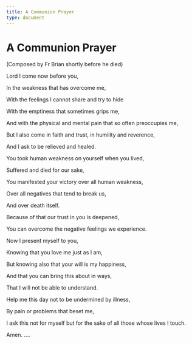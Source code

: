 ```yaml
---
title: A Communion Prayer
type: document
---
```

# A Communion Prayer

(Composed by Fr Brian shortly before he died)

Lord I come now before you,

In the weakness that has overcome me,

With the feelings I cannot share and try to hide

With the emptiness that sometimes grips me,

And with the physical and mental pain that so often preoccupies me,

But I also come in faith and trust, in humility and reverence,

And I ask to be relieved and healed.

You took human weakness on yourself when you lived,

Suffered and died for our sake,

You manifested your victory over all human weakness,

Over all negatives that tend to break us,

And over death itself.

Because of that our trust in you is deepened,

You can overcome the negative feelings we experience.

Now I present myself to you,

Knowing that you love me just as I am,

But knowing also that your will is my happiness,

And that you can bring this about in ways,

That I will not be able to understand.

Help me this day not to be undermined by illness,

By pain or problems that beset me,

I ask this not for myself but for the sake of all those whose lives I
touch.

Amen. \....
